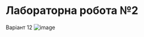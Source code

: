 # Лабораторна робота №2
Варіант 12
![image](https://github.com/user-attachments/assets/2593534d-dc39-4198-8b5b-d1b351a53191)
